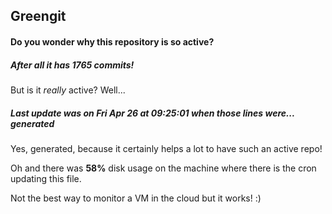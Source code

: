 ## Greengit

#### Do you wonder why this repository is so active?

##### After all it has 1765 commits!

But is it *really* active? Well...

##### Last update was on Fri Apr 26 at 09:25:01 when those lines were... generated

Yes, generated, because it certainly helps a lot to have such an active repo!

Oh and there was **58%** disk usage on the machine
where there is the cron updating this file.

Not the best way to monitor a VM in the cloud but it works! :)
